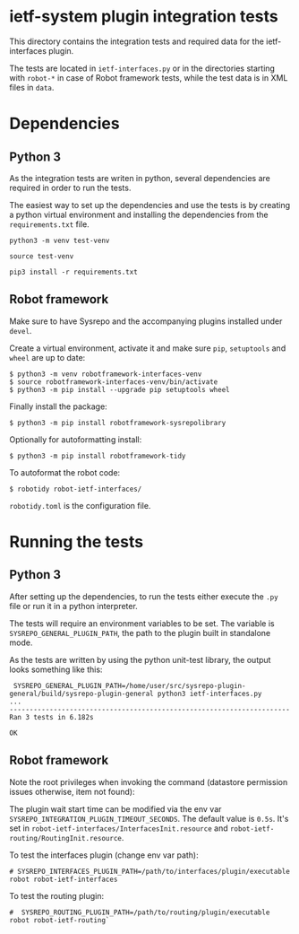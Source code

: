 # ietf-system plugin integration tests

This directory contains the integration tests and required data for the ietf-interfaces plugin.

The tests are located in `ietf-interfaces.py` or in the directories starting with `robot-*` in case of Robot framework tests, while the test data is in XML files in `data`.

# Dependencies

## Python 3
As the integration tests are writen in python, several dependencies are required
in order to run the tests.

The easiest way to set up the dependencies and use the tests is by creating a python
virtual environment and installing the dependencies from the `requirements.txt` file.

```
python3 -m venv test-venv

source test-venv

pip3 install -r requirements.txt
```

## Robot framework

Make sure to have Sysrepo and the accompanying plugins installed under `devel`.

Create a virtual environment, activate it and make sure `pip`, `setuptools` and `wheel` are up to date:

```
$ python3 -m venv robotframework-interfaces-venv
$ source robotframework-interfaces-venv/bin/activate
$ python3 -m pip install --upgrade pip setuptools wheel
```

Finally install the package:

```
$ python3 -m pip install robotframework-sysrepolibrary
```

Optionally for autoformatting install:

```
$ python3 -m pip install robotframework-tidy
```

To autoformat the robot code:
```
$ robotidy robot-ietf-interfaces/
```

`robotidy.toml` is the configuration file.

# Running the tests

## Python 3
After setting up the dependencies, to run the tests either execute the `.py` file or
run it in a python interpreter.

The tests will require an environment variables to be set.
The variable is `SYSREPO_GENERAL_PLUGIN_PATH`, the path to the plugin built in standalone mode.

As the tests are written by using the python unit-test library, the output looks
something like this:

```
 SYSREPO_GENERAL_PLUGIN_PATH=/home/user/src/sysrepo-plugin-general/build/sysrepo-plugin-general python3 ietf-interfaces.py
...
----------------------------------------------------------------------
Ran 3 tests in 6.182s

OK
```

## Robot framework
Note the root privileges when invoking the command (datastore permission issues otherwise, item not found):

The plugin wait start time can be modified via the env var `SYSREPO_INTEGRATION_PLUGIN_TIMEOUT_SECONDS`. The default value is `0.5s`. It's set in `robot-ietf-interfaces/InterfacesInit.resource` and `robot-ietf-routing/RoutingInit.resource`.

To test the interfaces plugin (change env var path):
```
# SYSREPO_INTERFACES_PLUGIN_PATH=/path/to/interfaces/plugin/executable robot robot-ietf-interfaces
```
To test the routing plugin:
```
#  SYSREPO_ROUTING_PLUGIN_PATH=/path/to/routing/plugin/executable robot robot-ietf-routing`
```
